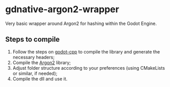 # gdnative-argon2-wrapper
Very basic wrapper around Argon2 for hashing within the Godot Engine.

## Steps to compile
1. Follow the steps on [godot-cpp](https://github.com/godotengine/godot-cpp) to compile the library and generate the necessary headers;
2. Compile the [Argon2](https://github.com/P-H-C/phc-winner-argon2) library;
3. Adjust folder structure according to your preferences (using CMakeLists or similar, if needed);
4. Compile the dll and use it.
